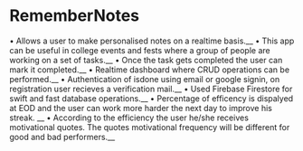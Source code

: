 # RememberNotes
• Allows a user to make personalised notes  on a realtime basis.__
• This app can be useful in college events and fests where a group of people are working on a set of tasks.__
• Once the task gets completed the user can mark it completed.__
• Realtime dashboard where CRUD operations can be performed.__
• Authentication of isdone using email or google signin, on registration user recieves a verification mail.__
• Used Firebase Firestore for swift and fast database operations.__
• Percentage of efficency is dispalyed at EOD and the user can work more harder the next day to improve his streak. __
• According to the efficiency the user he/she receives motivational quotes. The quotes motivational frequency will be different for good and bad performers.__
